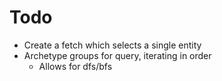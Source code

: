 # Todo
- Create a fetch which selects a single entity
- Archetype groups for query, iterating in order
    - Allows for dfs/bfs
